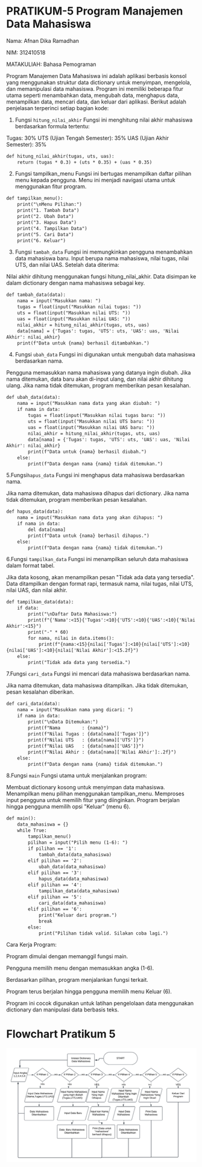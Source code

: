 # PRATIKUM-5 Program Manajemen Data Mahasiswa

Nama: Afnan Dika Ramadhan

NIM: 312410518

MATAKULIAH: Bahasa Pemograman

Program Manajemen Data Mahasiswa ini adalah aplikasi berbasis konsol yang menggunakan struktur data dictionary untuk menyimpan, mengelola, dan memanipulasi data mahasiswa. Program ini memiliki beberapa fitur utama seperti menambahkan data, mengubah data, menghapus data, menampilkan data, mencari data, dan keluar dari aplikasi. Berikut adalah penjelasan terperinci setiap bagian kode:

1. Fungsi `hitung_nilai_akhir`
Fungsi ini menghitung nilai akhir mahasiswa berdasarkan formula tertentu:

Tugas: 30%
UTS (Ujian Tengah Semester): 35%
UAS (Ujian Akhir Semester): 35%
```
def hitung_nilai_akhir(tugas, uts, uas):
    return (tugas * 0.3) + (uts * 0.35) + (uas * 0.35)

```

2. Fungsi tampilkan_menu
Fungsi ini bertugas menampilkan daftar pilihan menu kepada pengguna. Menu ini menjadi navigasi utama untuk menggunakan fitur program.

```
def tampilkan_menu():
    print("\nMenu Pilihan:")
    print("1. Tambah Data")
    print("2. Ubah Data")
    print("3. Hapus Data")
    print("4. Tampilkan Data")
    print("5. Cari Data")
    print("6. Keluar")

```

3. Fungsi `tambah_data`
Fungsi ini memungkinkan pengguna menambahkan data mahasiswa baru. Input berupa nama mahasiswa, nilai tugas, nilai UTS, dan nilai UAS. Setelah data diterima:

Nilai akhir dihitung menggunakan fungsi hitung_nilai_akhir.
Data disimpan ke dalam dictionary dengan nama mahasiswa sebagai key.
```
def tambah_data(data):
    nama = input("Masukkan nama: ")
    tugas = float(input("Masukkan nilai tugas: "))
    uts = float(input("Masukkan nilai UTS: "))
    uas = float(input("Masukkan nilai UAS: "))
    nilai_akhir = hitung_nilai_akhir(tugas, uts, uas)
    data[nama] = {'Tugas': tugas, 'UTS': uts, 'UAS': uas, 'Nilai Akhir': nilai_akhir}
    print(f"Data untuk {nama} berhasil ditambahkan.")

```
4. Fungsi `ubah_data`
Fungsi ini digunakan untuk mengubah data mahasiswa berdasarkan nama.

Pengguna memasukkan nama mahasiswa yang datanya ingin diubah.
Jika nama ditemukan, data baru akan di-input ulang, dan nilai akhir dihitung ulang.
Jika nama tidak ditemukan, program memberikan pesan kesalahan.
```
def ubah_data(data):
    nama = input("Masukkan nama data yang akan diubah: ")
    if nama in data:
        tugas = float(input("Masukkan nilai tugas baru: "))
        uts = float(input("Masukkan nilai UTS baru: "))
        uas = float(input("Masukkan nilai UAS baru: "))
        nilai_akhir = hitung_nilai_akhir(tugas, uts, uas)
        data[nama] = {'Tugas': tugas, 'UTS': uts, 'UAS': uas, 'Nilai Akhir': nilai_akhir}
        print(f"Data untuk {nama} berhasil diubah.")
    else:
        print(f"Data dengan nama {nama} tidak ditemukan.")
```

5.Fungsi`hapus_data`
Fungsi ini menghapus data mahasiswa berdasarkan nama.

Jika nama ditemukan, data mahasiswa dihapus dari dictionary.
Jika nama tidak ditemukan, program memberikan pesan kesalahan.
```
def hapus_data(data):
    nama = input("Masukkan nama data yang akan dihapus: ")
    if nama in data:
        del data[nama]
        print(f"Data untuk {nama} berhasil dihapus.")
    else:
        print(f"Data dengan nama {nama} tidak ditemukan.")

```

6.Fungsi `tampilkan_data`
Fungsi ini menampilkan seluruh data mahasiswa dalam format tabel.

Jika data kosong, akan menampilkan pesan "Tidak ada data yang tersedia".
Data ditampilkan dengan format rapi, termasuk nama, nilai tugas, nilai UTS, nilai UAS, dan nilai akhir.

```
def tampilkan_data(data):
    if data:
        print("\nDaftar Data Mahasiswa:")
        print(f"{'Nama':<15}{'Tugas':<10}{'UTS':<10}{'UAS':<10}{'Nilai Akhir':<15}")
        print("-" * 60)
        for nama, nilai in data.items():
            print(f"{nama:<15}{nilai['Tugas']:<10}{nilai['UTS']:<10}{nilai['UAS']:<10}{nilai['Nilai Akhir']:<15.2f}")
    else:
        print("Tidak ada data yang tersedia.")

```

7.Fungsi `cari_data`
Fungsi ini mencari data mahasiswa berdasarkan nama.

Jika nama ditemukan, data mahasiswa ditampilkan.
Jika tidak ditemukan, pesan kesalahan diberikan.
```
def cari_data(data):
    nama = input("Masukkan nama yang dicari: ")
    if nama in data:
        print("\nData Ditemukan:")
        print(f"Nama        : {nama}")
        print(f"Nilai Tugas : {data[nama]['Tugas']}")
        print(f"Nilai UTS   : {data[nama]['UTS']}")
        print(f"Nilai UAS   : {data[nama]['UAS']}")
        print(f"Nilai Akhir : {data[nama]['Nilai Akhir']:.2f}")
    else:
        print(f"Data dengan nama {nama} tidak ditemukan.")

```

8.Fungsi `main`
Fungsi utama untuk menjalankan program:

Membuat dictionary kosong untuk menyimpan data mahasiswa.
Menampilkan menu pilihan menggunakan tampilkan_menu.
Memproses input pengguna untuk memilih fitur yang diinginkan.
Program berjalan hingga pengguna memilih opsi "Keluar" (menu 6).
```
def main():
    data_mahasiswa = {}
    while True:
        tampilkan_menu()
        pilihan = input("Pilih menu (1-6): ")
        if pilihan == '1':
            tambah_data(data_mahasiswa)
        elif pilihan == '2':
            ubah_data(data_mahasiswa)
        elif pilihan == '3':
            hapus_data(data_mahasiswa)
        elif pilihan == '4':
            tampilkan_data(data_mahasiswa)
        elif pilihan == '5':
            cari_data(data_mahasiswa)
        elif pilihan == '6':
            print("Keluar dari program.")
            break
        else:
            print("Pilihan tidak valid. Silakan coba lagi.")

```

Cara Kerja Program:

Program dimulai dengan memanggil fungsi main.

Pengguna memilih menu dengan memasukkan angka (1-6).

Berdasarkan pilihan, program menjalankan fungsi terkait.

Program terus berjalan hingga pengguna memilih menu Keluar (6).

Program ini cocok digunakan untuk latihan pengelolaan data menggunakan dictionary dan manipulasi data berbasis teks.

# Flowchart Pratikum 5
![Foto](https://github.com/nanafnan09/Pratikum-5/blob/12560e75979712f7565a712e496a792fa913cc87/FLOWCHART%20PRATIKUM-5.png)






